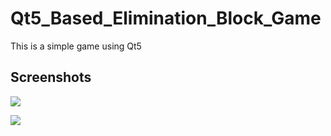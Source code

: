 # Qt5_Based_Elimination_Block_Game
This is a simple game using Qt5

Screenshots
-

![](https://github.com/songwonderful/Qt5_Based_Elimination_Block_Game/blob/master/screenshots/game_picture_1.PNG)

![](https://github.com/songwonderful/Qt5_Based_Elimination_Block_Game/blob/master/screenshots/game_picture_2.PNG)
